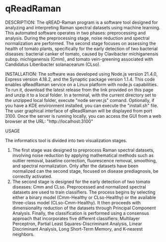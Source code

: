 # qReadRaman
DESCRIPTION:
The qREAD-Raman program is a software tool designed for analyzing and interpreting Raman spectral datasets using machine learning. This automated software operates in two phases: preprocessing and analysis. During the preprocessing stage, noise reduction and spectral normalization are performed. The second stage focuses on assessing the health of tomato plants, specifically for the early detection of two bacterial diseases: bacterial canker of tomato, caused by Clavibacter michiganensis subsp. michiganensis (Cmm), and tomato vein-greening associated with Candidatus Liberibacter solanacearum (CLso).

INSTALLATION:
The software was developed using Node.js version 21.4.0, Express version 4.18.2, and the Synaptic package version 1.1.4.
This code enables qReadRaman service on a Linux platform with node.js capabilities.
To run it, download the latest release from the link provided on this page and unzip it to a local folder. In a terminal, with the current directory set to the unzipped local folder, execute "node server.js" comand.
Optionally, if you have a KDE environment installed, you can execute the "install.sh" file.
The user graphical interface of qReadRaman will be displayed from port 3100. Once the server is running locally, you can access the GUI from a web browser at the URL:
"http://localhost:3100"

USAGE

The informatics tool is divided into two visualization stages. 
1.	The first stage was designed to preprocess Raman spectral datasets, involving noise reduction by applying mathematical methods such as outlier removal, baseline correction, fluorescence removal, smoothing, and spectral normalization. Only after the datasets have been normalized can the second stage, focused on disease prediagnosis, be correctly activated. 
2.	The second stage is designed for the early detection of two tomato diseases: Cmm and CLso. Preprocessed and normalized spectral datasets are used to train classifiers. The process begins by selecting either a binary model (Cmm-Healthy or CLso-Healthy) or the available three-class model (CLso-Cmm-Healthy). It then proceeds with dimensionality reduction of the datasets through Principal Component Analysis. Finally, the classification is performed using a consensus approach that incorporates five different classifiers: Multilayer Perceptron, Partial Least Squares-Discriminant Analysis, Linear Discriminant Analysis, Long Short-Term Memory, and K-nearest neighbors.
